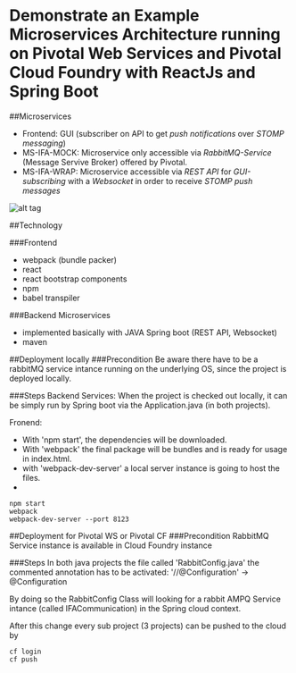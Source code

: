 # Demonstrate an Example Microservices Architecture running on Pivotal Web Services and Pivotal Cloud Foundry with ReactJs and Spring Boot

##Microservices
- Frontend: GUI (subscriber on API to get _push notifications_ over _STOMP messaging_) 
- MS-IFA-MOCK: Microservice only accessible via _RabbitMQ-Service_ (Message Servive Broker) offered by Pivotal.
- MS-IFA-WRAP: Microservice accessible via _REST API_ for _GUI-subscribing_ with a _Websocket_ in order to receive _STOMP push messages_

![alt tag](https://raw.githubusercontent.com/larswillrich/OrderMgmt/master/Architecture.png)

##Technology

###Frontend
- webpack (bundle packer)
- react
- react bootstrap components
- npm
- babel transpiler

###Backend Microservices
- implemented basically with JAVA Spring boot (REST API, Websocket)
- maven


##Deployment locally
###Precondition
Be aware there have to be a rabbitMQ service intance running on the underlying OS, since the project is deployed locally.

###Steps
Backend Services: When the project is checked out locally, it can be simply run by Spring boot via the Application.java (in both projects).

Fronend: 
- With 'npm start', the dependencies will be downloaded. 
- With 'webpack' the final package will be bundles and is ready for usage in index.html.
- with 'webpack-dev-server' a local server instance is going to host the files.
- 
```
npm start
webpack
webpack-dev-server --port 8123
```

##Deployment for Pivotal WS or Pivotal CF
###Precondition
RabbitMQ Service instance is available in Cloud Foundry instance

###Steps
In both java projects the file called 'RabbitConfig.java' the commented annotation has to be activated:
'//@Configuration' -> @Configuration

By doing so the RabbitConfig Class will looking for a rabbit AMPQ Service intance (called IFACommunication) in the Spring cloud context.

After this change every sub project (3 projects) can be pushed to the cloud by
```
cf login
cf push
```
